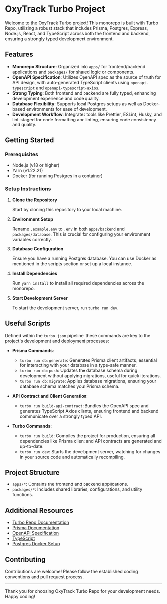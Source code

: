 # OxyTrack Turbo Project

Welcome to the OxyTrack Turbo project! This monorepo is built with Turbo Repo, utilizing a robust stack that includes Prisma, Postgres, Express, Node.js, React, and TypeScript across both the frontend and backend, ensuring a strongly typed development environment.

## Features

- **Monorepo Structure**: Organized into `apps/` for frontend/backend applications and `packages/` for shared logic or components.
- **OpenAPI Specification**: Utilizes OpenAPI spec as the source of truth for API design, with auto-generated TypeScript clients using `openapi-typescript` and `openapi-typescript-axios`.
- **Strong Typing**: Both frontend and backend are fully typed, enhancing development experience and code quality.
- **Database Flexibility**: Supports local Postgres setups as well as Docker-based environments for ease of development.
- **Development Workflow**: Integrates tools like Prettier, ESLint, Husky, and lint-staged for code formatting and linting, ensuring code consistency and quality.

## Getting Started

### Prerequisites

- Node.js (v18 or higher)
- Yarn (v1.22.21)
- Docker (for running Postgres in a container)

### Setup Instructions

1. **Clone the Repository**

   Start by cloning this repository to your local machine.

2. **Environment Setup**

   Rename `.example.env` to `.env` in both `apps/backend` and `packages/database`. This is crucial for configuring your environment variables correctly.

3. **Database Configuration**

   Ensure you have a running Postgres database. You can use Docker as mentioned in the scripts section or set up a local instance.

4. **Install Dependencies**

   Run `yarn install` to install all required dependencies across the monorepo.

5. **Start Development Server**

   To start the development server, run `turbo run dev`.

## Useful Scripts

Defined within the `turbo.json` pipeline, these commands are key to the project's development and deployment processes:

- **Prisma Commands**:

  - `turbo run db:generate`: Generates Prisma client artifacts, essential for interacting with your database in a type-safe manner.
  - `turbo run db:push`: Updates the database schema during development without applying migrations, useful for quick iterations.
  - `turbo run db:migrate`: Applies database migrations, ensuring your database schema matches your Prisma schema.

- **API Contract and Client Generation**:

  - `turbo run build-api-contract`: Bundles the OpenAPI spec and generates TypeScript Axios clients, ensuring frontend and backend communicate over a strongly typed API.

- **Turbo Commands**:
  - `turbo run build`: Compiles the project for production, ensuring all dependencies like Prisma client and API contracts are generated and up-to-date.
  - `turbo run dev`: Starts the development server, watching for changes in your source code and automatically recompiling.

## Project Structure

- `apps/*`: Contains the frontend and backend applications.
- `packages/*`: Includes shared libraries, configurations, and utility functions.

## Additional Resources

- [Turbo Repo Documentation](https://turborepo.org/docs)
- [Prisma Documentation](https://www.prisma.io/docs/)
- [OpenAPI Specification](https://swagger.io/specification/)
- [TypeScript](https://www.typescriptlang.org/docs/)
- [Postgres Docker Setup](https://docs.docker.com/samples/postgresql_service/)

## Contributing

Contributions are welcome! Please follow the established coding conventions and pull request process.

---

Thank you for choosing OxyTrack Turbo Repo for your development needs. Happy coding!
